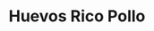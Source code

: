---
title: "Huevos Rico Pollo"
url: /jose-luis-bustamante-y-rivero/huevos-rico-pollo/
shop: Allgemein
---